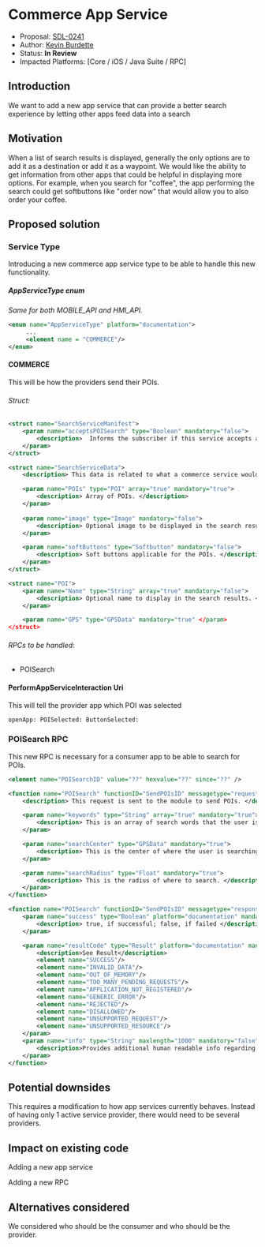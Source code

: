 # Commerce App Service

* Proposal: [SDL-0241](0241-Commerce-App-Service.md)
* Author: [Kevin Burdette](https://github.com/khburdette)
* Status: **In Review**
* Impacted Platforms: [Core / iOS / Java Suite / RPC]

## Introduction

We want to add a new app service that can provide a better search experience by letting other apps feed data into a search

## Motivation

When a list of search results is displayed, generally the only options are to add it as a destination or add it as a waypoint. We would like the ability to get information from other apps that could be helpful in displaying more options. For example, when you search for "coffee", the app performing the search could get softbuttons like "order now" that would allow you to also order your coffee.

## Proposed solution

### Service Type

Introducing a new commerce app service type to be able to handle this new functionality.

##### AppServiceType enum

_Same for both MOBILE\_API and HMI\_API._

```xml
<enum name="AppServiceType" platform="documentation">
	 ...
	 <element name = "COMMERCE"/>
</enum>
```

#### COMMERCE

This will be how the providers send their POIs.

###### Struct:

```xml
<struct name="SearchServiceManifest">
    <param name="acceptsPOISearch" type="Boolean" mandatory="false">
        <description>  Informs the subscriber if this service accepts a POI search. </description>
    </param>
</struct>

<struct name="SearchServiceData">
    <description> This data is related to what a commerce service would provide. </description>

	<param name="POIs" type="POI" array="true" mandatory="true">
		<description> Array of POIs. </description>
	</param>
    
    <param name="image" type="Image" mandatory="false">
		<description> Optional image to be displayed in the search results. </description>
    </param>

	<param name="softButtons" type="Softbutton" mandatory="false">
		<description> Soft buttons applicable for the POIs. </description>
	</param>
</struct>

<struct name="POI">
    <param name="Name" type="String" array="true" mandatory="false">
		<description> Optional name to display in the search results. </description>
    </param>

    <param name="GPS" type="GPSData" mandatory="true" </param>
</struct>
```

###### RPCs to be handled:
 - POISearch

#### PerformAppServiceInteraction Uri

This will tell the provider app which POI was selected
```
openApp: POISelected: ButtonSelected:
```

### POISearch RPC

This new RPC is necessary for a consumer app to be able to search for POIs.

```xml
<element name="POISearchID" value="??" hexvalue="??" since="??" />

<function name="POISearch" functionID="SendPOIsID" messagetype="request">
	<description> This request is sent to the module to send POIs. </description>

    <param name="keywords" type="String" array="true" mandatory="true">
        <description> This is an array of search words that the user is searching for. </description>
    </param>

    <param name="searchCenter" type="GPSData" mandatory="true">
        <description> This is the center of where the user is searching. </description>
    </param>

    <param name="searchRadius" type="Float" mandatory="true">
        <description> This is the radius of where to search. </description>
    </param>
</function>

<function name="POISearch" functionID="SendPOIsID" messagetype="response" since="??">
    <param name="success" type="Boolean" platform="documentation" mandatory="true">
        <description> true, if successful; false, if failed </description>
    </param>

    <param name="resultCode" type="Result" platform="documentation" mandatory="true">
        <description>See Result</description>
        <element name="SUCCESS"/>
        <element name="INVALID_DATA"/>
        <element name="OUT_OF_MEMORY"/>
        <element name="TOO_MANY_PENDING_REQUESTS"/>
        <element name="APPLICATION_NOT_REGISTERED"/>
        <element name="GENERIC_ERROR"/>
        <element name="REJECTED"/>
        <element name="DISALLOWED"/>
        <element name="UNSUPPORTED_REQUEST"/>
        <element name="UNSUPPORTED_RESOURCE"/>
    </param>
    <param name="info" type="String" maxlength="1000" mandatory="false" platform="documentation">
        <description>Provides additional human readable info regarding the result.</description>
    </param>
</function>
```

## Potential downsides

This requires a modification to how app services currently behaves. Instead of having only 1 active service provider, there would need to be several providers.

## Impact on existing code

Adding a new app service

Adding a new RPC

## Alternatives considered

We considered who should be the consumer and who should be the provider.
